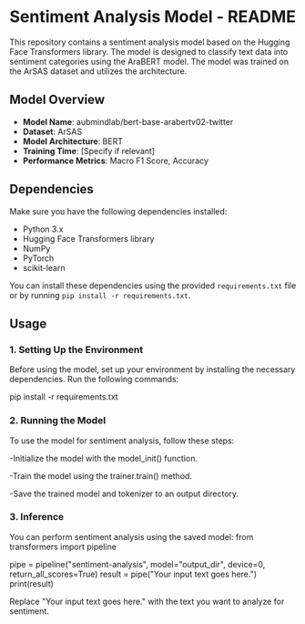 # Sentiment Analysis Model - README

This repository contains a sentiment analysis model based on the Hugging Face Transformers library. The model is designed to classify text data into sentiment categories using the AraBERT model. The model was trained on the ArSAS dataset and utilizes the architecture.

## Model Overview

- **Model Name**: aubmindlab/bert-base-arabertv02-twitter
- **Dataset**: ArSAS
- **Model Architecture**: BERT
- **Training Time**: [Specify if relevant]
- **Performance Metrics**: Macro F1 Score, Accuracy

## Dependencies

Make sure you have the following dependencies installed:

- Python 3.x
- Hugging Face Transformers library
- NumPy
- PyTorch
- scikit-learn

You can install these dependencies using the provided `requirements.txt` file or by running `pip install -r requirements.txt`.

## Usage

### 1. Setting Up the Environment

Before using the model, set up your environment by installing the necessary dependencies. Run the following commands:


pip install -r requirements.txt

###  2. Running the Model
To use the model for sentiment analysis, follow these steps:

-Initialize the model with the model_init() function.

-Train the model using the trainer.train() method.

-Save the trained model and tokenizer to an output directory.

### 3. Inference
You can perform sentiment analysis using the saved model:
from transformers import pipeline

pipe = pipeline("sentiment-analysis", model="output_dir", device=0, return_all_scores=True)
result = pipe("Your input text goes here.")
print(result)

Replace "Your input text goes here." with the text you want to analyze for sentiment.
